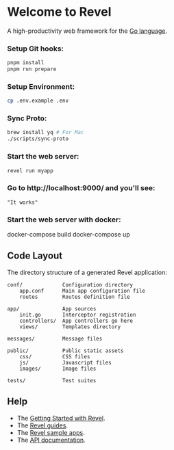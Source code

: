 # Welcome to Revel

A high-productivity web framework for the [Go language](http://www.golang.org/).

### Setup Git hooks:

```bash
pnpm install
pnpm run prepare
```

### Setup Environment:

```bash
cp .env.example .env
```

### Sync Proto:

```bash
brew install yq # For Mac
./scripts/sync-proto
```

### Start the web server:

```bash
revel run myapp
```

### Go to http://localhost:9000/ and you'll see:

    "It works"

### Start the web server with docker:

docker-compose build
docker-compose up

## Code Layout

The directory structure of a generated Revel application:

    conf/             Configuration directory
        app.conf      Main app configuration file
        routes        Routes definition file

    app/              App sources
        init.go       Interceptor registration
        controllers/  App controllers go here
        views/        Templates directory

    messages/         Message files

    public/           Public static assets
        css/          CSS files
        js/           Javascript files
        images/       Image files

    tests/            Test suites

## Help

- The [Getting Started with Revel](http://revel.github.io/tutorial/gettingstarted.html).
- The [Revel guides](http://revel.github.io/manual/index.html).
- The [Revel sample apps](http://revel.github.io/examples/index.html).
- The [API documentation](https://godoc.org/github.com/revel/revel).
